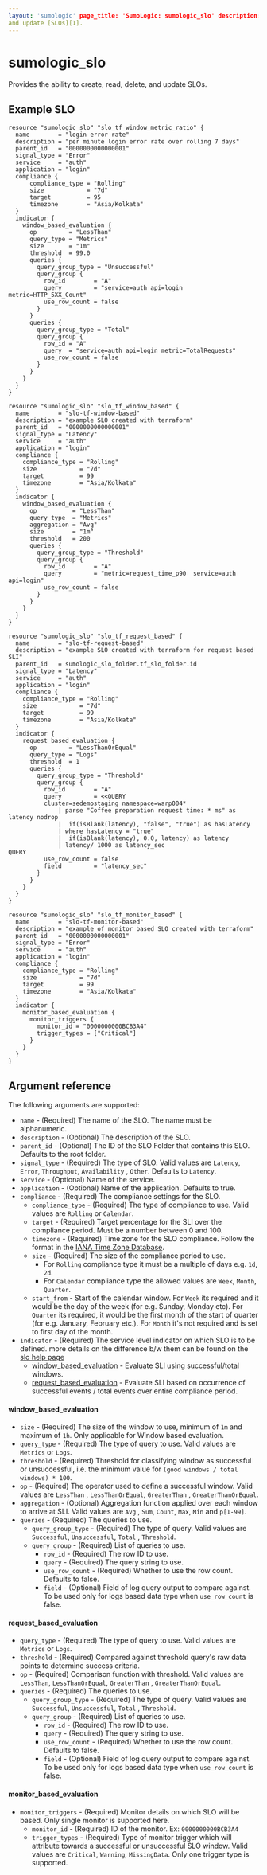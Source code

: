 ```yaml
---
layout: 'sumologic' page_title: 'SumoLogic: sumologic_slo' description: |- Provides the ability to create, read, delete,
and update [SLOs][1].
---
```


# sumologic_slo

Provides the ability to create, read, delete, and update SLOs.

## Example SLO

```hcl
resource "sumologic_slo" "slo_tf_window_metric_ratio" {
  name        = "login error rate"
  description = "per minute login error rate over rolling 7 days"
  parent_id   = "0000000000000001"
  signal_type = "Error"
  service     = "auth"
  application = "login"
  compliance {
      compliance_type = "Rolling"
      size            = "7d"
      target          = 95
      timezone        = "Asia/Kolkata"
  }
  indicator {
    window_based_evaluation {
      op         = "LessThan"
      query_type = "Metrics"
      size       = "1m"
      threshold  = 99.0
      queries {
        query_group_type = "Unsuccessful"
        query_group {
          row_id        = "A"
          query         = "service=auth api=login metric=HTTP_5XX_Count"
          use_row_count = false
        }
      }
      queries {
        query_group_type = "Total"
        query_group {
          row_id = "A"
          query  = "service=auth api=login metric=TotalRequests"
          use_row_count = false
        }
      }
    }
  }
}

resource "sumologic_slo" "slo_tf_window_based" {
  name        = "slo-tf-window-based"
  description = "example SLO created with terraform"
  parent_id   = "0000000000000001"
  signal_type = "Latency"
  service     = "auth"
  application = "login"
  compliance {
    compliance_type = "Rolling"
    size            = "7d"
    target          = 99
    timezone        = "Asia/Kolkata"
  }
  indicator {
    window_based_evaluation {
      op          = "LessThan"
      query_type  = "Metrics"
      aggregation = "Avg"
      size        = "1m"
      threshold   = 200
      queries {
        query_group_type = "Threshold"
        query_group {
          row_id        = "A"
          query         = "metric=request_time_p90  service=auth api=login"
          use_row_count = false
        }
      }
    }
  }
}

resource "sumologic_slo" "slo_tf_request_based" {
  name        = "slo-tf-request-based"
  description = "example SLO created with terraform for request based SLI"
  parent_id   = sumologic_slo_folder.tf_slo_folder.id
  signal_type = "Latency"
  service     = "auth"
  application = "login"
  compliance {
    compliance_type = "Rolling"
    size            = "7d"
    target          = 99
    timezone        = "Asia/Kolkata"
  }
  indicator {
    request_based_evaluation {
      op         = "LessThanOrEqual"
      query_type = "Logs"
      threshold  = 1
      queries {
        query_group_type = "Threshold"
        query_group {
          row_id        = "A"
          query         = <<QUERY
          cluster=sedemostaging namespace=warp004*
              | parse "Coffee preparation request time: * ms" as latency nodrop
              |  if(isBlank(latency), "false", "true") as hasLatency
              | where hasLatency = "true"
              |  if(isBlank(latency), 0.0, latency) as latency
              | latency/ 1000 as latency_sec
QUERY
          use_row_count = false
          field         = "latency_sec"
        }
      }
    }
  }
}

resource "sumologic_slo" "slo_tf_monitor_based" {
  name        = "slo-tf-monitor-based"
  description = "example of monitor based SLO created with terraform"
  parent_id   = "0000000000000001"
  signal_type = "Error"
  service     = "auth"
  application = "login"
  compliance {
    compliance_type = "Rolling"
    size            = "7d"
    target          = 99
    timezone        = "Asia/Kolkata"
  }
  indicator {
    monitor_based_evaluation {
      monitor_triggers {
        monitor_id = "0000000000BCB3A4"
        trigger_types = ["Critical"]
      }
    }
  }
}
```

## Argument reference

The following arguments are supported:

- `name` - (Required) The name of the SLO. The name must be alphanumeric.
- `description` - (Optional) The description of the SLO.
- `parent_id` - (Optional) The ID of the SLO Folder that contains this SLO. Defaults to the root folder.
- `signal_type` - (Required) The type of SLO. Valid values are `Latency`, `Error`, `Throughput`, `Availability`
  , `Other`. Defaults to `Latency`.
- `service` - (Optional) Name of the service.
- `application` - (Optional) Name of the application.
  Defaults to true.
- `compliance` - (Required) The compliance settings for the SLO.
    - `compliance_type` - (Required) The type of compliance to use. Valid values are `Rolling` or `Calendar`.
    - `target` - (Required) Target percentage for the SLI over the compliance period. Must be a number between 0 and 100.
    - `timezone` - (Required) Time zone for the SLO compliance. Follow the format in the [IANA Time Zone Database][3].
    - `size` - (Required) The size of the compliance period to use.
      - For `Rolling` compliance type it must be a multiple of days e.g. `1d`, `2d`.
      - For `Calendar` compliance type the allowed values are `Week`, `Month`, `Quarter`.
    - `start_from` - Start of the calendar window. For `Week` its required and it would be the day of the week (for e.g. Sunday,
      Monday etc).  For `Quarter` its required, it would be the first month of the start of quarter (for e.g. January, February etc.). 
      For `Month` it's not required and is set to first day of the month.
- `indicator` - (Required) The service level indicator on which SLO is to be defined. more details on the difference
  b/w them can be found on
  the [slo help page](https://help.sumologic.com/Beta/SLO_Reliability_Management/Access_and_Create_SLOs)
    - [window_based_evaluation](#window_based_evaluation) - Evaluate SLI using successful/total windows.
    - [request_based_evaluation](#request_based_evaluation) - Evaluate SLI based on occurrence of successful
      events / total events over entire compliance period.

#### window_based_evaluation

- `size` - (Required) The size of the window to use, minimum of `1m` and maximum of `1h`. Only applicable for Window
  based evaluation.
- `query_type` - (Required) The type of query to use. Valid values are `Metrics` or `Logs`.
- `threshold` - (Required) Threshold for classifying window as successful or unsuccessful, i.e. the minimum value
  for `(good windows / total windows) * 100`.
- `op` - (Required) The operator used to define a successful window. Valid values are `LessThan`
  , `LessThanOrEqual`, `GreaterThan`
  , `GreaterThanOrEqual`.
- `aggregation` - (Optional) Aggregation function applied over each window to arrive at SLI. Valid values are `Avg`
  , `Sum`, `Count`, `Max`, `Min` and `p[1-99]`.
- `queries` - (Required) The queries to use.
    - `query_group_type` - (Required) The type of query. Valid values are `Successful`, `Unsuccessful`, `Total`
      , `Threshold`.
    - `query_group` - (Required) List of queries to use.
        - `row_id` - (Required) The row ID to use.
        - `query` - (Required) The query string to use.
        - `use_row_count` - (Required) Whether to use the row count. Defaults to false.
        - `field` - (Optional) Field of log query output to compare against. To be used only for logs based data
          type when `use_row_count` is false.

#### request_based_evaluation

- `query_type` - (Required) The type of query to use. Valid values are `Metrics` or `Logs`.
- `threshold` - (Required) Compared against threshold query's raw data points to determine success criteria.
- `op` - (Required) Comparison function with threshold. Valid values are `LessThan`, `LessThanOrEqual`, `GreaterThan`
  , `GreaterThanOrEqual`.
- `queries` - (Required) The queries to use.
    - `query_group_type` - (Required) The type of query. Valid values are `Successful`, `Unsuccessful`, `Total`
      , `Threshold`.
    - `query_group` - (Required) List of queries to use.
        - `row_id` - (Required) The row ID to use.
        - `query` - (Required) The query string to use.
        - `use_row_count` - (Required) Whether to use the row count. Defaults to false.
        - `field` - (Optional) Field of log query output to compare against. To be used only for logs based data
          type when `use_row_count` is false.

#### monitor_based_evaluation

- `monitor_triggers` - (Required) Monitor details on which SLO will be based. Only single monitor is supported here.
    - `monitor_id` - (Required) ID of the monitor. Ex: `0000000000BCB3A4`
    - `trigger_types` - (Required) Type of monitor trigger which will attribute towards a successful or unsuccessful SLO 
       window. Valid values are `Critical`, `Warning`, `MissingData`. Only one trigger type is supported.
    
[1]: https://help.sumologic.com/docs/observability/reliability-management-slo/

[2]: slo_folder.html.markdown

[3]: https://en.wikipedia.org/wiki/List_of_tz_database_time_zones#List
